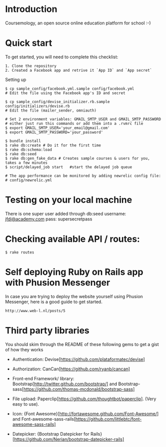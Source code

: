 # Introduction

Coursemology, an open source online education platform for school :-)

# Quick start
To get started, you will need to complete this checklist:

    1. Clone the repository
    2. Created a Facebook app and retrive it `App ID` and `App secret`

Setting up

    $ cp sample_config/facebook.yml.sample config/facebook.yml
    # Edit the file using the Facebook app's ID and secret

    $ cp sample_config/devise_initializer.rb.sample config/initializers/devise.rb
    # Edit the file (mailer_sender, omniauth)

    # Set 2 environment variables: GMAIL_SMTP_USER and GMAIL_SMTP_PASSWORD
    # either just run this commands or add them into a .rvmrc file
    $ export GMAIL_SMTP_USER='your_email@gmail.com'
    $ export GMAIL_SMTP_PASSWORD='your_password'

    $ bundle install
    $ rake db:create # Do it for the first time
    $ rake db:schema:load
    $ rake db:seed
    $ rake db:gen_fake_data # Creates sample courses & users for you, takes a few minutes
    $ script/delayed_job start   #start the delayed job queue

    # The app performance can be monitored by adding newrelic config file:
    # config/newrelic.yml

# Testing on your local machine

There is one super user added through db:seed
    username: jfdi@academy.com
    pass: supersecretpass

# Checking available API / routes:
    $ rake routes

# Self deploying Ruby on Rails app with Phusion Messenger

In case you are trying to deploy the website yourself using Phusion Messenger, here is a good guide to get started.

    http://www.web-l.nl/posts/5

# Third party libraries

You should skim through the README of these following gems to get a gist of how they works

* Authentication: Devise[https://github.com/plataformatec/devise]

* Authorization: CanCan[https://github.com/ryanb/cancan]

* Front-end Framework/ library: Bootstrap[http://twitter.github.com/bootstrap/] and Bootstrap-sass[https://github.com/thomas-mcdonald/bootstrap-sass]

* File upload: Paperclip[https://github.com/thoughtbot/paperclip]. (Very easy to use).

* Icon: {Font Awesome}[http://fortawesome.github.com/Font-Awesome/] and Font-awesome-sass-rails[https://github.com/littlebtc/font-awesome-sass-rails]

* Datepicker: {Bootstrap Datepicker for Rails}[https://github.com/Nerian/bootstrap-datepicker-rails]
